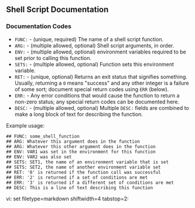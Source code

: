 ## Shell Script Documentation ##

### Documentation Codes ###
- `FUNC:` - (unique, required) The name of a shell script function.
- `ARG:` - (multiple allowed, optional) Shell script arguments, in order.
- `ENV:` - (multiple allowed, optional) environment variables required to be
  set prior to calling this function.
- `SETS:` - (multiple allowed, optional) Function sets this environment
  variable.
- `RET:` - (unique, optional) Returns an exit status that signifies something.
  Usually, returning a `0` means "success" and any other integer is a failure
  of some sort;  document special return codes using `ERR` (below).
- `ERR:` - Any error conditions that would cause the function to return a
  non-zero status; any special return codes can be documented here.
- `DESC:` - (multiple allowed, optional) Multiple `DESC:` fields are combined
  to make a long block of text for describing the function.

Example usage:

    ## FUNC: some_shell_function
    ## ARG: Whatever this argument does in the function
    ## ARG: Whatever this other argument does in the function
    ## ENV: VAR1 was set in the environment for this function
    ## ENV: VAR2 was also set
    ## SETS: SET1, the name of an environment variable that is set
    ## SETS: SET2, the name of another environment variable set
    ## RET: '0' is returned if the function call was successful
    ## ERR: '2' is returned if a set of conditions are met
    ## ERR: '3' is returned if a different set of conditions are met
    ## DESC: This is a line of text describing this function

vi: set filetype=markdown shiftwidth=4 tabstop=2:
